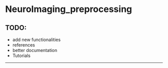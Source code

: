 # NeuroImaging_preprocessing

## TODO:
- add new functionalities
- references
- better documentation
- Tutorials
---